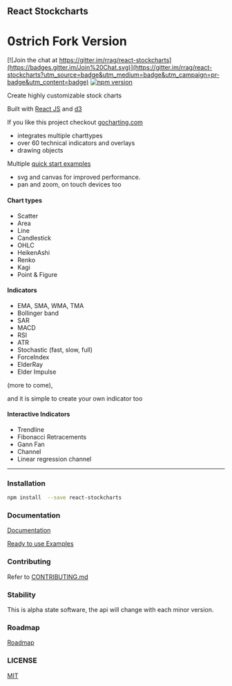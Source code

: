## React Stockcharts

# 0strich Fork Version

[![Join the chat at https://gitter.im/rrag/react-stockcharts](https://badges.gitter.im/Join%20Chat.svg)](https://gitter.im/rrag/react-stockcharts?utm_source=badge&utm_medium=badge&utm_campaign=pr-badge&utm_content=badge)
[![npm version](https://badge.fury.io/js/react-stockcharts.svg)](https://badge.fury.io/js/react-stockcharts)


Create highly customizable stock charts

Built with [React JS](http://facebook.github.io/react/) and [d3](http://d3js.org/)

If you like this project checkout <a href="https://gocharting.com" target="_blank">gocharting.com</a>
 - integrates multiple charttypes
 - over 60 technical indicators and overlays
 - drawing objects

Multiple [quick start examples](https://github.com/rrag/react-stockcharts-examples2)

- svg and canvas for improved performance. 
- pan and zoom, on touch devices too

#### Chart types

- Scatter
- Area
- Line
- Candlestick
- OHLC
- HeikenAshi
- Renko
- Kagi
- Point & Figure

#### Indicators

- EMA, SMA, WMA, TMA
- Bollinger band
- SAR
- MACD
- RSI
- ATR
- Stochastic (fast, slow, full)
- ForceIndex
- ElderRay
- Elder Impulse

(more to come), 

and it is simple to create your own indicator too

#### Interactive Indicators

- Trendline
- Fibonacci Retracements
- Gann Fan
- Channel
- Linear regression channel

---

### Installation
```sh
npm install  --save react-stockcharts
```

### Documentation

[Documentation](http://rrag.github.io/react-stockcharts)

[Ready to use Examples](https://github.com/rrag/react-stockcharts-examples2)

### Contributing

Refer to [CONTRIBUTING.md](./CONTRIBUTING.md)

### Stability

This is alpha state software, the api will change with each minor version.

### Roadmap

[Roadmap](./docs/md/COMING-SOON.md)

### LICENSE

[MIT](./LICENSE)
